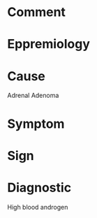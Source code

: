 # Comment

# Eppremiology

# Cause

Adrenal Adenoma

# Symptom

# Sign

# Diagnostic

High blood androgen
